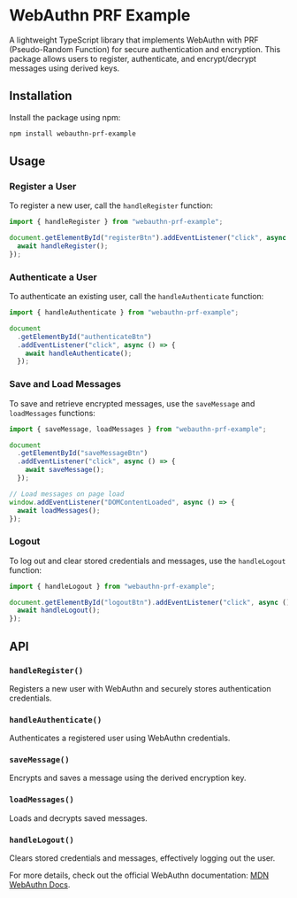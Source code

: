 # WebAuthn PRF Example

A lightweight TypeScript library that implements WebAuthn with PRF (Pseudo-Random Function) for secure authentication and encryption. This package allows users to register, authenticate, and encrypt/decrypt messages using derived keys.

## Installation

Install the package using npm:

```bash
npm install webauthn-prf-example
```

## Usage

### Register a User

To register a new user, call the `handleRegister` function:

```javascript
import { handleRegister } from "webauthn-prf-example";

document.getElementById("registerBtn").addEventListener("click", async () => {
  await handleRegister();
});
```

### Authenticate a User

To authenticate an existing user, call the `handleAuthenticate` function:

```javascript
import { handleAuthenticate } from "webauthn-prf-example";

document
  .getElementById("authenticateBtn")
  .addEventListener("click", async () => {
    await handleAuthenticate();
  });
```

### Save and Load Messages

To save and retrieve encrypted messages, use the `saveMessage` and `loadMessages` functions:

```javascript
import { saveMessage, loadMessages } from "webauthn-prf-example";

document
  .getElementById("saveMessageBtn")
  .addEventListener("click", async () => {
    await saveMessage();
  });

// Load messages on page load
window.addEventListener("DOMContentLoaded", async () => {
  await loadMessages();
});
```

### Logout

To log out and clear stored credentials and messages, use the `handleLogout` function:

```javascript
import { handleLogout } from "webauthn-prf-example";

document.getElementById("logoutBtn").addEventListener("click", async () => {
  await handleLogout();
});
```

## API

### `handleRegister()`

Registers a new user with WebAuthn and securely stores authentication credentials.

### `handleAuthenticate()`

Authenticates a registered user using WebAuthn credentials.

### `saveMessage()`

Encrypts and saves a message using the derived encryption key.

### `loadMessages()`

Loads and decrypts saved messages.

### `handleLogout()`

Clears stored credentials and messages, effectively logging out the user.

For more details, check out the official WebAuthn documentation: [MDN WebAuthn Docs](https://developer.mozilla.org/en-US/docs/Web/API/Web_Authentication_API).
